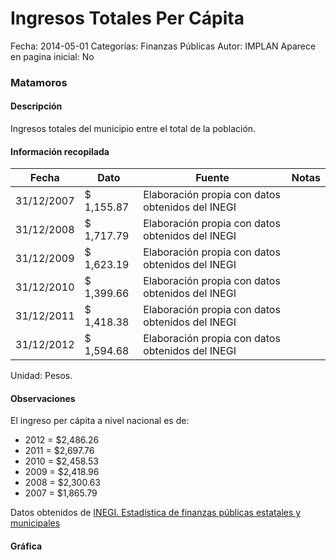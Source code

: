 Ingresos Totales Per Cápita
=====

Fecha: 2014-05-01
Categorías: Finanzas Públicas
Autor: IMPLAN
Aparece en pagina inicial: No

### Matamoros

#### Descripción

Ingresos totales del municipio entre el total de la población.

<!-- break -->

#### Información recopilada

<table class="table table-hover table-bordered matriz">
  <thead>
    <tr><th>Fecha</th><th>Dato</th><th>Fuente</th><th>Notas</th></tr>
  </thead>
  <tbody>
    <tr><td class="centrado">31/12/2007</td><td class="derecha">$ 1,155.87</td><td>Elaboración propia con datos obtenidos del INEGI</td><td></td></tr>
    <tr><td class="centrado">31/12/2008</td><td class="derecha">$ 1,717.79</td><td>Elaboración propia con datos obtenidos del INEGI</td><td></td></tr>
    <tr><td class="centrado">31/12/2009</td><td class="derecha">$ 1,623.19</td><td>Elaboración propia con datos obtenidos del INEGI</td><td></td></tr>
    <tr><td class="centrado">31/12/2010</td><td class="derecha">$ 1,399.66</td><td>Elaboración propia con datos obtenidos del INEGI</td><td></td></tr>
    <tr><td class="centrado">31/12/2011</td><td class="derecha">$ 1,418.38</td><td>Elaboración propia con datos obtenidos del INEGI</td><td></td></tr>
    <tr><td class="centrado">31/12/2012</td><td class="derecha">$ 1,594.68</td><td>Elaboración propia con datos obtenidos del INEGI</td><td></td></tr>
  </tbody>
</table>

Unidad: Pesos.

#### Observaciones

El ingreso per cápita a nivel nacional es de:

- 2012 = $2,486.26 
- 2011 = $2,697.76 
- 2010 = $2,458.53 
- 2009 = $2,418.96 
- 2008 = $2,300.63 
- 2007 = $1,865.79 

Datos obtenidos de [INEGI. Estadística de finanzas públicas estatales y municipales](http://www.inegi.org.mx/sistemas/olap/Proyectos/bd/continuas/finanzaspublicas/FPMun.asp?s=est&c=11289&proy=efipem_fmun)

#### Gráfica

<div id="Morrisgenceios" class="grafica"></div>
  <script>
  new Morris.Line({
    element: 'Morrisgenceios',
    data: [
      { fecha: '2007-12-31', dato: 1155.87 },
      { fecha: '2008-12-31', dato: 1717.79 },
      { fecha: '2009-12-31', dato: 1623.19 },
      { fecha: '2010-12-31', dato: 1399.66 },
      { fecha: '2011-12-31', dato: 1418.38 },
      { fecha: '2012-12-31', dato: 1594.68 }
    ],
    xkey: 'fecha',
    ykeys: ['dato'],
    labels: ['Dato'],
    lineColors: ['#FF5B02'],
    xLabelFormat: function(d) {
      return d.getDate()+'/'+(d.getMonth()+1)+'/'+d.getFullYear();
    },
    dateFormat: function (ts) {
      var d = new Date(ts);
      return d.getDate() + '/' + (d.getMonth() + 1) + '/' + d.getFullYear();
    }
  });
  </script>

